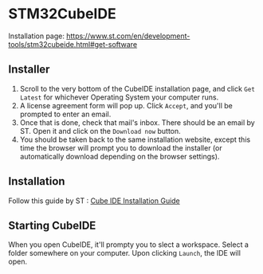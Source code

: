 # STM32CubeIDE

Installation page: https://www.st.com/en/development-tools/stm32cubeide.html#get-software

## Installer
1. Scroll to the very bottom of the CubeIDE installation page, and click `Get Latest` for whichever Operating System your computer runs. 
2. A license agreement form will pop up. Click `Accept`, and you'll be prompted to enter an email. 
3. Once that is done, check that mail's inbox. There should be an email by ST. Open it and click on the `Download now` button. 
4. You should be taken back to the same installation website, except this time the browser will prompt you to download the installer (or automatically download depending on the browser settings).

## Installation
Follow this guide by ST : [Cube IDE Installation Guide](https://www.st.com/resource/en/user_manual/dm00603964-stm32cubeide-installation-guide-stmicroelectronics.pdf)

## Starting CubeIDE
When you open CubeIDE, it'll prompty you to slect a workspace. Select a folder somewhere on your computer. Upon clicking `Launch`, the IDE will open.